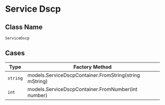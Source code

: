 
# Service Dscp

## Class Name

`ServiceDscp`

## Cases

| Type | Factory Method |
|  --- | --- |
| `string` | models.ServiceDscpContainer.FromString(string mString) |
| `int` | models.ServiceDscpContainer.FromNumber(int number) |

